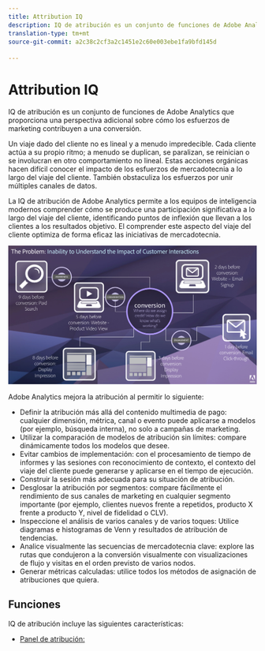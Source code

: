 ```yaml
---
title: Attribution IQ
description: IQ de atribución es un conjunto de funciones de Adobe Analytics que proporciona una perspectiva adicional sobre cómo los esfuerzos de marketing contribuyen a una conversión.
translation-type: tm+mt
source-git-commit: a2c38c2cf3a2c1451e2c60e003ebe1fa9bfd145d

---
```



# Attribution IQ

IQ de atribución es un conjunto de funciones de Adobe Analytics que proporciona una perspectiva adicional sobre cómo los esfuerzos de marketing contribuyen a una conversión.

Un viaje dado del cliente no es lineal y a menudo impredecible. Cada cliente actúa a su propio ritmo; a menudo se duplican, se paralizan, se reinician o se involucran en otro comportamiento no lineal. Estas acciones orgánicas hacen difícil conocer el impacto de los esfuerzos de mercadotecnia a lo largo del viaje del cliente. También obstaculiza los esfuerzos por unir múltiples canales de datos.

La IQ de atribución de Adobe Analytics permite a los equipos de inteligencia modernos comprender cómo se produce una participación significativa a lo largo del viaje del cliente, identificando puntos de inflexión que llevan a los clientes a los resultados objetivo. El comprender este aspecto del viaje del cliente optimiza de forma eficaz las iniciativas de mercadotecnia.

![Problema de IQ de atribución](c-panels/attribution/assets/attribution_iq_problem.png)

Adobe Analytics mejora la atribución al permitir lo siguiente:

* Definir la atribución más allá del contenido multimedia de pago: cualquier dimensión, métrica, canal o evento puede aplicarse a modelos (por ejemplo, búsqueda interna), no solo a campañas de marketing.
* Utilizar la comparación de modelos de atribución sin límites: compare dinámicamente todos los modelos que desee.
* Evitar cambios de implementación: con el procesamiento de tiempo de informes y las sesiones con reconocimiento de contexto, el contexto del viaje del cliente puede generarse y aplicarse en el tiempo de ejecución.
* Construir la sesión más adecuada para su situación de atribución.
* Desglosar la atribución por segmentos: compare fácilmente el rendimiento de sus canales de marketing en cualquier segmento importante (por ejemplo, clientes nuevos frente a repetidos, producto X frente a producto Y, nivel de fidelidad o CLV).
* Inspeccione el análisis de varios canales y de varios toques: Utilice diagramas e histogramas de Venn y resultados de atribución de tendencias.
* Analice visualmente las secuencias de mercadotecnia clave: explore las rutas que condujeron a la conversión visualmente con visualizaciones de flujo y visitas en el orden previsto de varios nodos.
* Generar métricas calculadas: utilice todos los métodos de asignación de atribuciones que quiera.

## Funciones

IQ de atribución incluye las siguientes características:

* [Panel de atribución:](c-panels/attribution/attribution.md)
